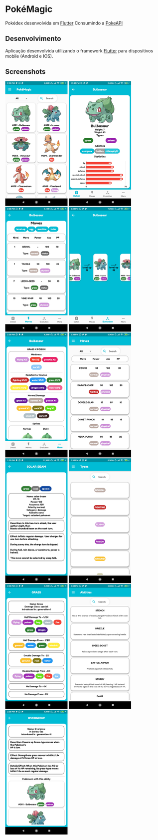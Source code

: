 # PokéMagic
Pokédex desenvolvida em [Flutter](https://flutter.dev/) Consumindo a [PokeAPI](https://pub.dev/packages/pokeapi)

## Desenvolvimento

Aplicação desenvolvida utilizando o framework [Flutter](https://flutter.dev/) para dispositivos mobile (Android e IOS).

## Screenshots

<img src="screenshots/principal.jpg" width=200>
<img src="screenshots/detalhes.jpg" width=200>
<img src="screenshots/movimentos.jpg" width=200>
<img src="screenshots/evolucao.jpg" width=200>
<img src="screenshots/more.jpg" width=200>
<img src="screenshots/moves.jpg" width=200>
<img src="screenshots/detalhes_move.jpg" width=200>
<img src="screenshots/tipos.jpg" width=200>
<img src="screenshots/detalhes_tipo.jpg" width=200>
<img src="screenshots/habilidades.jpg" width=200>
<img src="screenshots/detalhes_habilidade.jpg" width=200>




